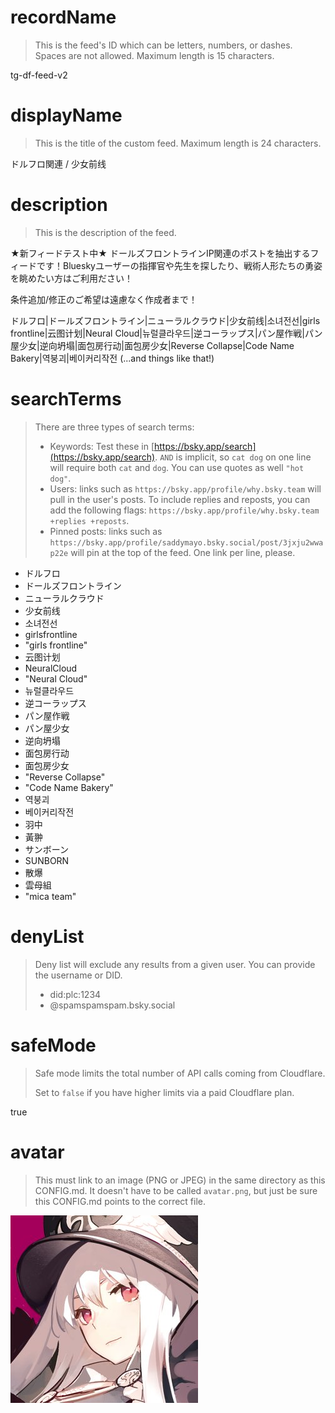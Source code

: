 
# recordName

> This is the feed's ID which can be letters, numbers, or dashes. Spaces are not allowed. Maximum length is 15 characters.

tg-df-feed-v2

# displayName

> This is the title of the custom feed. Maximum length is 24 characters.

ドルフロ関連 / 少女前线

# description

> This is the description of the feed.

★新フィードテスト中★ ドールズフロントラインIP関連のポストを抽出するフィードです！Blueskyユーザーの指揮官や先生を探したり、戦術人形たちの勇姿を眺めたい方はご利用ださい！

条件追加/修正のご希望は遠慮なく作成者まで！

ドルフロ|ドールズフロントライン|ニューラルクラウド|少女前线|소녀전선|girls frontline|云图计划|Neural Cloud|뉴럴클라우드|逆コーラップス|パン屋作戦|パン屋少女|逆向坍塌|面包房行动|面包房少女|Reverse Collapse|Code Name Bakery|역붕괴|베이커리작전 (...and things like that!)

# searchTerms

> There are three types of search terms:
>
> - Keywords: Test these in [https://bsky.app/search](https://bsky.app/search). `AND` is implicit, so `cat dog` on one line will require both `cat` and `dog`. You can use quotes as well `"hot dog"`.
> - Users: links such as `https://bsky.app/profile/why.bsky.team` will pull in the user's posts. To include replies and reposts, you can add the following flags: `https://bsky.app/profile/why.bsky.team +replies +reposts`.
> - Pinned posts: links such as `https://bsky.app/profile/saddymayo.bsky.social/post/3jxju2wwap22e` will pin at the top of the feed. One link per line, please.

- ドルフロ
- ドールズフロントライン
- ニューラルクラウド
- 少女前线
- 소녀전선
- girlsfrontline
- "girls frontline"
- 云图计划
- NeuralCloud
- "Neural Cloud"
- 뉴럴클라우드
- 逆コーラップス
- パン屋作戦
- パン屋少女
- 逆向坍塌
- 面包房行动
- 面包房少女
- "Reverse Collapse"
- "Code Name Bakery"
- 역붕괴
- 베이커리작전
- 羽中
- 黃翀
- サンボーン
- SUNBORN
- 散爆
- 雲母組
- "mica team"

# denyList

> Deny list will exclude any results from a given user. You can provide the username or DID.
>
> - did:plc:1234
> - @spamspamspam.bsky.social

# safeMode

> Safe mode limits the total number of API calls coming from Cloudflare.
>
> Set to `false` if you have higher limits via a paid Cloudflare plan.

true

# avatar

> This must link to an image (PNG or JPEG) in the same directory as this CONFIG.md. It doesn't have to be called `avatar.png`, but just be sure this CONFIG.md points to the correct file.

![](vgoFVAtu_400x400.jpg)
